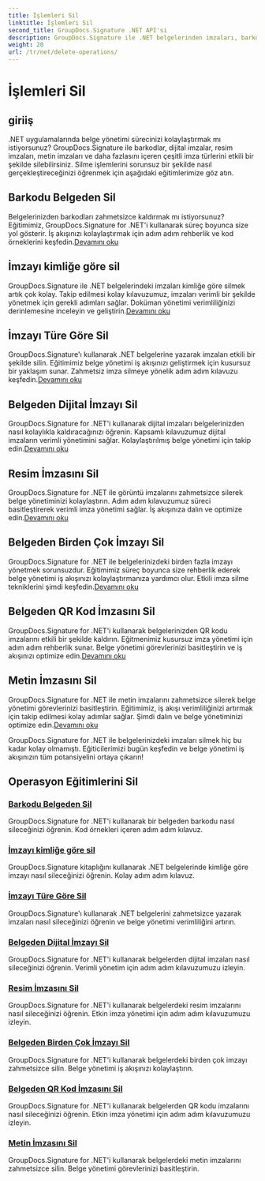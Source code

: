 ```yaml
---
title: İşlemleri Sil
linktitle: İşlemleri Sil
second_title: GroupDocs.Signature .NET API'si
description: GroupDocs.Signature ile .NET belgelerinden imzaları, barkodları ve daha fazlasını silin. Etkin belge yönetimine yönelik eğitimleri hemen keşfedin!
weight: 20
url: /tr/net/delete-operations/
---
```


# İşlemleri Sil

## giriiş

.NET uygulamalarında belge yönetimi sürecinizi kolaylaştırmak mı istiyorsunuz? GroupDocs.Signature ile barkodlar, dijital imzalar, resim imzaları, metin imzaları ve daha fazlasını içeren çeşitli imza türlerini etkili bir şekilde silebilirsiniz. Silme işlemlerini sorunsuz bir şekilde nasıl gerçekleştireceğinizi öğrenmek için aşağıdaki eğitimlerimize göz atın.

## Barkodu Belgeden Sil
 Belgelerinizden barkodları zahmetsizce kaldırmak mı istiyorsunuz? Eğitimimiz, GroupDocs.Signature for .NET'i kullanarak süreç boyunca size yol gösterir. İş akışınızı kolaylaştırmak için adım adım rehberlik ve kod örneklerini keşfedin.[Devamını oku](./delete-barcode/)

## İmzayı kimliğe göre sil
 GroupDocs.Signature ile .NET belgelerindeki imzaları kimliğe göre silmek artık çok kolay. Takip edilmesi kolay kılavuzumuz, imzaları verimli bir şekilde yönetmek için gerekli adımları sağlar. Doküman yönetimi verimliliğinizi derinlemesine inceleyin ve geliştirin.[Devamını oku](./delete-signature-by-id/)

## İmzayı Türe Göre Sil
GroupDocs.Signature'ı kullanarak .NET belgelerine yazarak imzaları etkili bir şekilde silin. Eğitimimiz belge yönetimi iş akışınızı geliştirmek için kusursuz bir yaklaşım sunar. Zahmetsiz imza silmeye yönelik adım adım kılavuzu keşfedin.[Devamını oku](./delete-signature-by-type/)

## Belgeden Dijital İmzayı Sil
 GroupDocs.Signature for .NET'i kullanarak dijital imzaları belgelerinizden nasıl kolaylıkla kaldıracağınızı öğrenin. Kapsamlı kılavuzumuz dijital imzaların verimli yönetimini sağlar. Kolaylaştırılmış belge yönetimi için takip edin.[Devamını oku](./delete-digital-signature/)

## Resim İmzasını Sil
 GroupDocs.Signature for .NET ile görüntü imzalarını zahmetsizce silerek belge yönetiminizi kolaylaştırın. Adım adım kılavuzumuz süreci basitleştirerek verimli imza yönetimi sağlar. İş akışınıza dalın ve optimize edin.[Devamını oku](./delete-image-signature/)

## Belgeden Birden Çok İmzayı Sil
GroupDocs.Signature for .NET ile belgelerinizdeki birden fazla imzayı yönetmek sorunsuzdur. Eğitimimiz süreç boyunca size rehberlik ederek belge yönetimi iş akışınızı kolaylaştırmanıza yardımcı olur. Etkili imza silme tekniklerini şimdi keşfedin.[Devamını oku](./delete-multiple-signatures/)

## Belgeden QR Kod İmzasını Sil
 GroupDocs.Signature for .NET'i kullanarak belgelerinizden QR kodu imzalarını etkili bir şekilde kaldırın. Eğitmenimiz kusursuz imza yönetimi için adım adım rehberlik sunar. Belge yönetimi görevlerinizi basitleştirin ve iş akışınızı optimize edin.[Devamını oku](./delete-qr-code-signature/)

## Metin İmzasını Sil
 GroupDocs.Signature for .NET ile metin imzalarını zahmetsizce silerek belge yönetimi görevlerinizi basitleştirin. Eğitimimiz, iş akışı verimliliğinizi artırmak için takip edilmesi kolay adımlar sağlar. Şimdi dalın ve belge yönetiminizi optimize edin.[Devamını oku](./delete-text-signature/)

GroupDocs.Signature for .NET ile belgelerinizdeki imzaları silmek hiç bu kadar kolay olmamıştı. Eğiticilerimizi bugün keşfedin ve belge yönetimi iş akışınızın tüm potansiyelini ortaya çıkarın!
## Operasyon Eğitimlerini Sil
### [Barkodu Belgeden Sil](./delete-barcode/)
GroupDocs.Signature for .NET'i kullanarak bir belgeden barkodu nasıl sileceğinizi öğrenin. Kod örnekleri içeren adım adım kılavuz.
### [İmzayı kimliğe göre sil](./delete-signature-by-id/)
GroupDocs.Signature kitaplığını kullanarak .NET belgelerinde kimliğe göre imzayı nasıl sileceğinizi öğrenin. Kolay adım adım kılavuz.
### [İmzayı Türe Göre Sil](./delete-signature-by-type/)
GroupDocs.Signature'ı kullanarak .NET belgelerini zahmetsizce yazarak imzaları nasıl sileceğinizi öğrenin ve belge yönetimi verimliliğini artırın.
### [Belgeden Dijital İmzayı Sil](./delete-digital-signature/)
GroupDocs.Signature for .NET'i kullanarak belgelerden dijital imzaları nasıl sileceğinizi öğrenin. Verimli yönetim için adım adım kılavuzumuzu izleyin.
### [Resim İmzasını Sil](./delete-image-signature/)
GroupDocs.Signature for .NET'i kullanarak belgelerdeki resim imzalarını nasıl sileceğinizi öğrenin. Etkin imza yönetimi için adım adım kılavuzumuzu izleyin.
### [Belgeden Birden Çok İmzayı Sil](./delete-multiple-signatures/)
GroupDocs.Signature for .NET'i kullanarak belgelerdeki birden çok imzayı zahmetsizce silin. Belge yönetimi iş akışınızı kolaylaştırın.
### [Belgeden QR Kod İmzasını Sil](./delete-qr-code-signature/)
GroupDocs.Signature for .NET'i kullanarak belgelerden QR kodu imzalarını nasıl sileceğinizi öğrenin. Etkin imza yönetimi için adım adım kılavuzumuzu izleyin.
### [Metin İmzasını Sil](./delete-text-signature/)
GroupDocs.Signature for .NET'i kullanarak belgelerdeki metin imzalarını zahmetsizce silin. Belge yönetimi görevlerinizi basitleştirin.